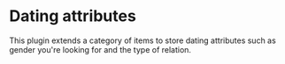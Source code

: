 Dating attributes
=================

This plugin extends a category of items to store dating attributes such as gender you're looking for and the type of relation.